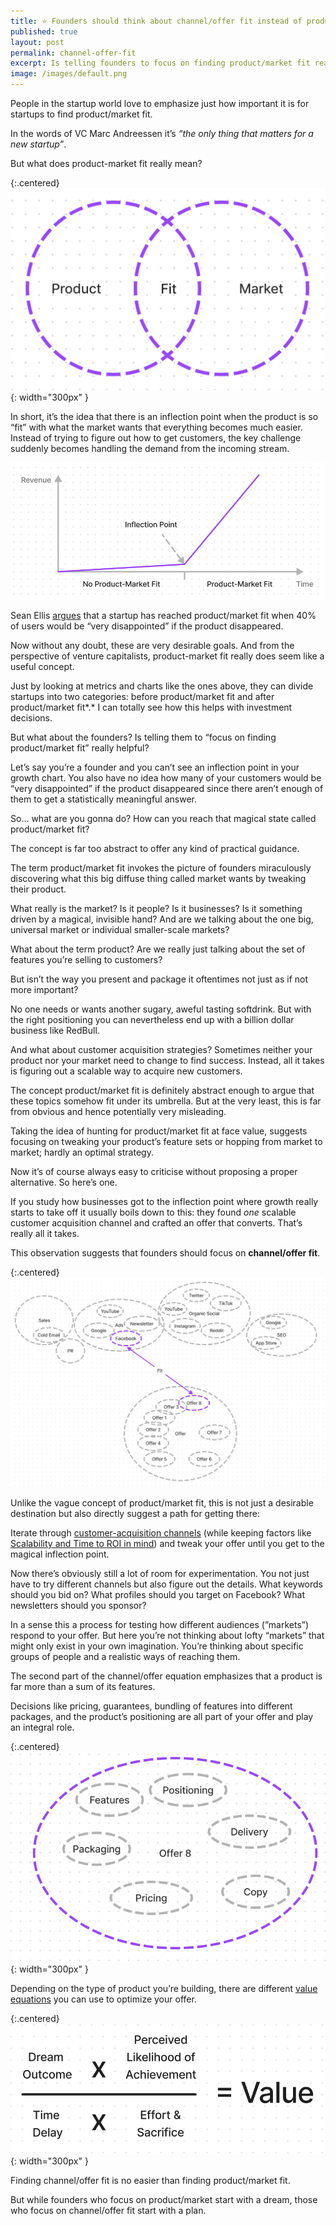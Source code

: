 ```yaml
---
title: ⭐️ Founders should think about channel/offer fit instead of product/market fit
published: true
layout: post
permalink: channel-offer-fit
excerpt: Is telling founders to focus on finding product/market fit really helping anyone?
image: /images/default.png
---
```


People in the startup world love to emphasize just how important it is for startups to find product/market fit. 

In the words of VC Marc Andreessen it’s *“the only thing that matters for a new startup”*.

But what does product-market fit really mean? 

{:.centered}
![product-market-fit](/images/product-market-fit.png){: width="300px" }

In short, it’s the idea that there is an inflection point when the product is so “fit” with what the market wants that everything becomes much easier. Instead of trying to figure out how to get customers, the key challenge suddenly becomes handling the demand from the incoming stream.

![product-market-inflection](/images/product-market-inflection.png)

Sean Ellis [argues](https://www.startup-marketing.com/the-startup-pyramid/) that a startup has reached product/market fit when 40% of users would be “very disappointed” if the product disappeared.

Now without any doubt, these are very desirable goals. And from the perspective of venture capitalists, product-market fit really does seem like a useful concept. 

Just by looking at metrics and charts like the ones above, they can divide startups into two categories: before product/market fit and after product/market fit*.* I can totally see how this helps with investment decisions. 

But what about the founders? Is telling them to “focus on finding product/market fit” really helpful?

Let’s say you’re a founder and you can’t see an inflection point in your growth chart. You also have no idea how many of your customers would be “very disappointed” if the product disappeared since there aren’t enough of them to get a statistically meaningful answer. 

So... what are you gonna do? How can you reach that magical state called product/market fit?

The concept is far too abstract to offer any kind of practical guidance. 

The term product/market fit invokes the picture of founders miraculously discovering what this big diffuse thing called market wants by tweaking their product. 

What really is the market? Is it people? Is it businesses? Is it something driven by a magical, invisible hand? And are we talking about the one big, universal market or individual smaller-scale markets?

What about the term product? Are we really just talking about the set of features you’re selling to customers? 

But isn’t the way you present and package it oftentimes not just as if not more important?

No one needs or wants another sugary, aweful tasting softdrink. But with the right positioning you can nevertheless end up with a billion dollar business like RedBull. 

And what about customer acquisition strategies? Sometimes neither your product nor your market need to change to find success. Instead, all it takes is figuring out a scalable way to acquire new customers. 

The concept product/market fit is definitely abstract enough to argue that these topics somehow fit under its umbrella. But at the very least, this is far from obvious and hence potentially very misleading. 

Taking the idea of hunting for product/market fit at face value, suggests focusing on tweaking your product’s feature sets or hopping from market to market; hardly an optimal strategy. 

Now it’s of course always easy to criticise without proposing a proper alternative. So here’s one.

If you study how businesses got to the inflection point where growth really starts to take off it usually boils down to this: they found *one* scalable customer acquisition channel and crafted an offer that converts. That’s really all it takes. 

This observation suggests that founders should focus on **channel/offer fit**.

{:.centered}
![channel-offer-fit](/images/channel-offer-fit.png)


Unlike the vague concept of product/market fit, this is not just a desirable destination but also directly suggest a path for getting there:

Iterate through [customer-acquisition channels](https://grasshopper.com/blog/19-ways-entrepreneurs-can-acquire-customers/) (while keeping factors like [Scalability and Time to ROI in mind](https://www.kevin-indig.com/the-4-only-scalable-customer-acquisition-channels/)) and tweak your offer until you get to the magical inflection point. 

Now there’s obviously still a lot of room for experimentation. You not just have to try different channels but also figure out the details. What keywords should you bid on? What profiles should you target on Facebook? What newsletters should you sponsor?

In a sense this a process for testing how different audiences (”markets”) respond to your offer. But here you’re not thinking about lofty “markets” that might only exist in your own imagination. You’re thinking about specific groups of people and a realistic ways of reaching them. 

The second part of the channel/offer equation emphasizes that a product is far more than a sum of its features. 

Decisions like pricing, guarantees, bundling of features into different packages, and the product’s positioning are all part of your offer and play an integral role. 

{:.centered}
![offer](/images/offer.png){: width="300px" }

Depending on the type of product you’re building, there are different [value equations](https://www.acquisition.com/offers-value-equation) you can use to optimize your offer.

{:.centered}
![value equation](/images/value.png){: width="300px" }

Finding channel/offer fit is no easier than finding product/market fit. 

But while founders who focus on product/market start with a dream, those who focus on channel/offer fit start with a plan. 
